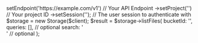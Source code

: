 <?php

use Appwrite\Client;
use Appwrite\Services\Storage;

$client = (new Client())
    ->setEndpoint('https://example.com/v1') // Your API Endpoint
    ->setProject('<YOUR_PROJECT_ID>') // Your project ID
    ->setSession(''); // The user session to authenticate with

$storage = new Storage($client);

$result = $storage->listFiles(
    bucketId: '<BUCKET_ID>',
    queries: [], // optional
    search: '<SEARCH>' // optional
);